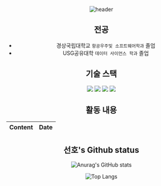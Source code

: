 <div align="center">
  
![header](https://capsule-render.vercel.app/api?type=waving&color=auto&height=300&section=header&text=선호's_Github%20&fontSize=90)

  ## 전공

  - 경상국립대학교 `항공우주및 소프트웨어학과` 졸업
  - USG공유대학 `데이터 사이언스 학과` 졸업
  
  ## 기술 스택
  
  <img src="https://img.shields.io/badge/Python-3776AB?style=flat-square&logo=Python&logoColor=white"/>
  <img src="https://img.shields.io/badge/Python-3776AB?style=flat-square&logo=Python&logoColor=white"/>
  <img src="https://img.shields.io/badge/Python-3776AB?style=flat-square&logo=Python&logoColor=white"/>
  <img src="https://img.shields.io/badge/Python-3776AB?style=flat-square&logo=Python&logoColor=white"/>
  
  ## 활동 내용

  Content | Date
  :---:|:---:
  
  
  ## 선호's Github status
  
  ![Anurag's GitHub stats](https://github-readme-stats.vercel.app/api?username=tjsgh531&show_icons=true&theme=dark)

  ![Top Langs](https://github-readme-stats.vercel.app/api/top-langs/?username=tjsgh531&layout=compact&theme=tokyonight)

</div>

